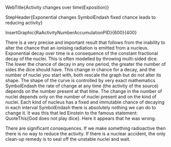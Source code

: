 WebTitle{Activity changes over time(Exposition)}

StepHeader{Exponential changes SymbolEndash fixed chance leads to reducing activity}

InsertGraphic{RaActivityNumberAccumulationPID}{600}{400}

There is a very precise and important result that follows from the inability to alter the chance that an ionising radiation is emitted from a nucleus. Exponential decay over time is a consequence of the constant fractional decay of the nuclei. This is often modelled by throwing multi-sided dice. The lower the chance of decay in any one period, the greater the number of sides the dice should have. This change in chance for a decay, and the number of nuclei you start with, both rescale the graph but do not alter its shape. The shape of the curve is controlled by very exact mathematics SymbolEndash the rate of change at any time (the activity of the source) depends on the number present at that time. The change in the number of nuclei depends only on the number of nuclei present and on the kind of nuclei. Each kind of nucleus has a fixed and immutable chance of decaying in each interval SymbolEndash there is absolutely nothing we can do to change it. It was this that led Einstein to the famous statement: QuoteThis{God does not play dice}. Here it appears that he was wrong.

There are significant consequences. If we make something radioactive then there is no way to reduce the activity. If there is a nuclear accident, the only clean-up remedy is to seal off the unstable nuclei and wait.

 
 

